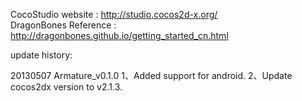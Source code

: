 CocoStudio website    : http://studio.cocos2d-x.org/  <br>
DragonBones Reference : http://dragonbones.github.io/getting_started_cn.html


update history:

20130507 Armature_v0.1.0
1、Added support for android.
2、Update cocos2dx version to v2.1.3.